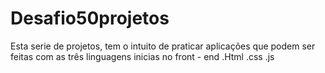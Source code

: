 # Desafio50projetos
Esta serie de projetos, tem o intuito de praticar aplicações que podem ser feitas com as três linguagens inicias no front - end
.Html
.css
.js
